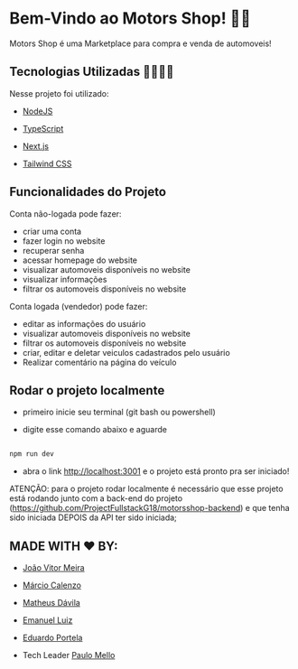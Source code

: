 # Bem-Vindo ao Motors Shop! 🚗🚗

Motors Shop é uma Marketplace para compra e venda de automoveis!

## Tecnologias Utilizadas 👨‍💻👨‍💻

Nesse projeto foi utilizado:

- [NodeJS](https://nodejs.org/en/)

- [TypeScript](https://www.typescriptlang.org/)

- [Next.js](https://nextjs.org/)

- [Tailwind CSS](https://tailwindcss.com/)

## Funcionalidades do Projeto

Conta não-logada pode fazer:

- criar uma conta
- fazer login no website
- recuperar senha
- acessar homepage do website
- visualizar automoveis disponíveis no website
- visualizar informações
- filtrar os automoveis disponíveis no website

Conta logada (vendedor) pode fazer:

- editar as informações do usuário
- visualizar automoveis disponíveis no website
- filtrar os automoveis disponíveis no website
- criar, editar e deletar veiculos cadastrados pelo usuário
- Realizar comentário na página do veículo

## Rodar o projeto localmente

- primeiro inicie seu terminal (git bash ou powershell)

- digite esse comando abaixo e aguarde

```bash

npm run dev

```

- abra o link [http://localhost:3001](http://localhost:3001) e o projeto está pronto pra ser iniciado!

ATENÇÃO: para o projeto rodar localmente é necessário que esse projeto está rodando junto com a back-end do
projeto (https://github.com/ProjectFullstackG18/motorsshop-backend) e que tenha sido iniciada DEPOIS da API ter sido iniciada;

## MADE WITH ❤️ BY:

- [João Vitor Meira](https://github.com/jvnagos21)
- [Márcio Calenzo](https://github.com/MarcioCalenzo)
- [Matheus Dávila](https://github.com/drmatheus)
- [Emanuel Luiz](https://github.com/emanuelluiz01)
- [Eduardo Portela](https://github.com/Eduardo-Portela)

- Tech Leader [Paulo Mello](https://github.com/paulomellokenzie)

<!-- This is a [Next.js](https://nextjs.org/) project bootstrapped with [`create-next-app`](https://github.com/vercel/next.js/tree/canary/packages/create-next-app).

## Getting Started

First, run the development server:

```bash
npm run dev
# or
yarn dev
# or
pnpm dev
```

Open [http://localhost:3000](http://localhost:3000) with your browser to see the result.

You can start editing the page by modifying `pages/index.tsx`. The page auto-updates as you edit the file.

[API routes](https://nextjs.org/docs/api-routes/introduction) can be accessed on [http://localhost:3000/api/hello](http://localhost:3000/api/hello). This endpoint can be edited in `pages/api/hello.ts`.

The `pages/api` directory is mapped to `/api/*`. Files in this directory are treated as [API routes](https://nextjs.org/docs/api-routes/introduction) instead of React pages.

This project uses [`next/font`](https://nextjs.org/docs/basic-features/font-optimization) to automatically optimize and load Inter, a custom Google Font.

## Learn More

To learn more about Next.js, take a look at the following resources:

- [Next.js Documentation](https://nextjs.org/docs) - learn about Next.js features and API.
- [Learn Next.js](https://nextjs.org/learn) - an interactive Next.js tutorial.

You can check out [the Next.js GitHub repository](https://github.com/vercel/next.js/) - your feedback and contributions are welcome!

## Deploy on Vercel

The easiest way to deploy your Next.js app is to use the [Vercel Platform](https://vercel.com/new?utm_medium=default-template&filter=next.js&utm_source=create-next-app&utm_campaign=create-next-app-readme) from the creators of Next.js.

Check out our [Next.js deployment documentation](https://nextjs.org/docs/deployment) for more details. -->
